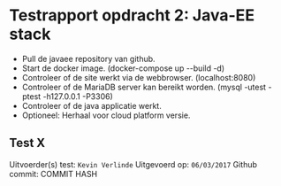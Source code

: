 # Testrapport opdracht 2: Java-EE stack

* Pull de javaee repository van github.
* Start de docker image. (docker-compose up --build -d) 
* Controleer of de site werkt via de webbrowser. (localhost:8080)
* Controleer of de MariaDB server kan bereikt worden. (mysql -utest -ptest -h127.0.0.1 -P3306)
* Controleer of de java applicatie werkt.
* Optioneel: Herhaal voor cloud platform versie.


## Test X

Uitvoerder(s) test: `Kevin Verlinde`
Uitgevoerd op: `06/03/2017`
Github commit:  COMMIT HASH
